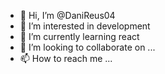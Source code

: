 - 👋 Hi, I’m @DaniReus04
- 👀 I’m interested in development
- 🌱 I’m currently learning react
- 💞️ I’m looking to collaborate on ...
- 📫 How to reach me ...

<!---
DaniReus04/DaniReus04 is a ✨ special ✨ repository because its `README.md` (this file) appears on your GitHub profile.
You can click the Preview link to take a look at your changes.
--->

